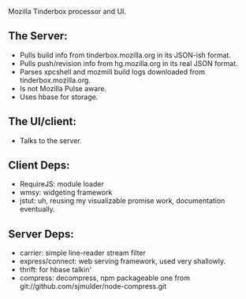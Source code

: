 Mozilla Tinderbox processor and UI.

## The Server:

- Pulls build info from tinderbox.mozilla.org in its JSON-ish format.
- Pulls push/revision info from hg.mozilla.org in its real JSON format.
- Parses xpcshell and mozmill build logs downloaded from tinderbox.mozilla.org.
- Is not Mozilla Pulse aware.
- Uses hbase for storage.


## The UI/client:

- Talks to the server.


## Client Deps:

- RequireJS: module loader
- wmsy: widgeting framework
- jstut: uh, reusing my visualizable promise work, documentation eventually.


## Server Deps:

- carrier: simple line-reader stream filter
- express/connect: web serving framework, used very shallowly.
- thrift: for hbase talkin'
- compress: decompress, npm packageable one from git://github.com/sjmulder/node-compress.git
